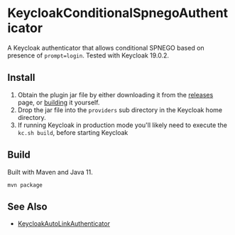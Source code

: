 # KeycloakConditionalSpnegoAuthenticator
A Keycloak authenticator that allows conditional SPNEGO based on presence of `prompt=login`.  Tested with Keycloak 19.0.2.

## Install
1. Obtain the plugin jar file by either downloading it from the [releases](https://github.com/slominskir/KeycloakConditionalSpnegoAuthenticator/releases) page, or [building](https://github.com/slominskir/KeycloakConditionalSpnegoAuthenticator#build) it yourself.
2. Drop the jar file into the `providers` sub directory in the Keycloak home directory.
3. If running Keycloak in production mode you'll likely need to execute the `kc.sh build`, before starting Keycloak

## Build
Built with Maven and Java 11.

```
mvn package
```


## See Also
- [KeycloakAutoLinkAuthenticator](https://github.com/slominskir/KeycloakAutoLinkAuthenticator)
